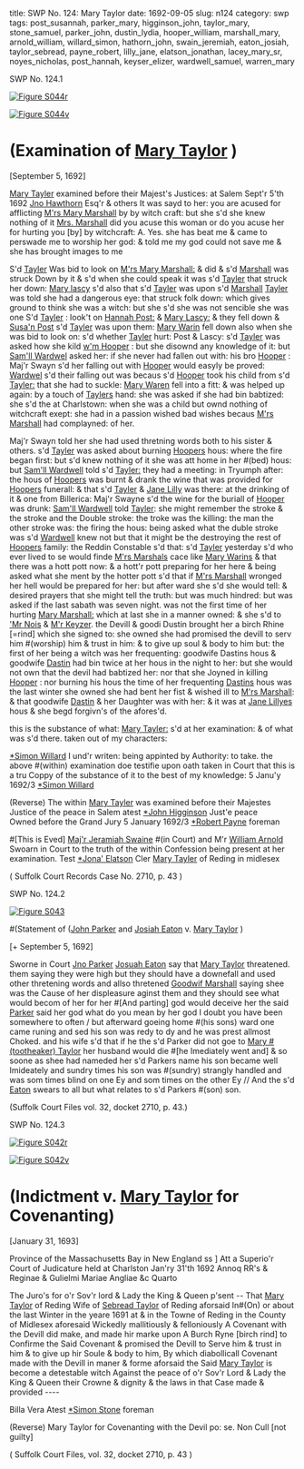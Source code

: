 title: SWP No. 124: Mary Taylor
date: 1692-09-05
slug: n124
category: swp
tags: post_susannah, parker_mary, higginson_john, taylor_mary, stone_samuel, parker_john, dustin_lydia, hooper_william, marshall_mary, arnold_william, willard_simon, hathorn_john, swain_jeremiah, eaton_josiah, taylor_sebread, payne_robert, lilly_jane, elatson_jonathan, lacey_mary_sr, noyes_nicholas, post_hannah, keyser_elizer, wardwell_samuel, warren_mary


<div markdown class="doc" id="n124.1">

<div class="doc_id">SWP No. 124.1</div>


<span markdown class="figure">[![Figure S044r](archives/Suffolk/small/S044A.jpg)](archives/Suffolk/large/S044A.jpg)</span>

<span markdown class="figure">[![Figure S044v](archives/Suffolk/small/S044B.jpg)](archives/Suffolk/large/S044B.jpg)</span>

# (Examination of [Mary Taylor](/tag/taylor_mary.html) )

[September 5, 1692]

 [Mary Tayler](/tag/taylor_mary.html) examined before their Majest's Justices: at Salem Sept'r 5'th 1692  [Jno Hawthorn](/tag/hathorn_john.html) Esq'r & others
It was sayd to her: you are acused for afflicting [M'rs Mary Marshall](/tag/marshall_mary.html) by by witch craft: but she s'd she knew nothing of it
[Mrs. Marshall](/tag/marshall_mary.html) did you acuse this woman or do you acuse her for hurting you [by] by witchcraft: A. Yes. she has beat me & came to perswade me to worship her god: & told me my god could not save me & she has brought images to me

S'd [Tayler](/tag/taylor_mary.html) Was bid to look on [M'rs Mary Marshall:](/tag/marshall_mary.html) & did & s'd [Marshall](/tag/marshall_mary.html) was struck Down by it & s'd when she could speak it was s'd [Tayler](/tag/taylor_mary.html) that struck her down: [Mary lascy](/tag/lacey_mary_sr.html) s'd also that s'd [Tayler](/tag/taylor_mary.html) was upon s'd [Marshall](/tag/marshall_mary.html) [Tayler](/tag/taylor_mary.html) was told she had a dangerous eye: that struck folk down: which gives ground to think she was a witch: but she s'd she was not sencible she was one S'd [Tayler](/tag/taylor_mary.html) : look't on [Hannah Post:](/tag/post_hannah.html) & [Mary Lascy:](/tag/lacey_mary_sr.html) & they fell down & [Susa'n Post](/tag/post_susannah.html) s'd [Tayler](/tag/taylor_mary.html) was upon them: [Mary Warin](/tag/warren_mary.html) fell down also when she was bid to look on: s'd whether [Tayler](/tag/taylor_mary.html) hurt: Post & Lascy: s'd [Tayler](/tag/taylor_mary.html) was asked how she kild [w'm Hooper](/tag/hooper_william.html) : but she disownd any knowledge of it: but [Sam'll Wardwel](/tag/wardwell_samuel.html) asked her: if she never had fallen out with: his bro [Hooper](/tag/hooper_william.html) : Maj'r Swayn s'd her falling out with [Hooper](/tag/hooper_william.html) would easyly be proved: [Wardwel](/tag/wardwell_samuel.html) s'd their falling out was becaus s'd [Hooper](/tag/hooper_william.html) took his child from s'd [Tayler:](/tag/taylor_mary.html) that she had to suckle: [Mary Waren](/tag/warren_mary.html) fell into a fitt: & was helped up again: by a touch of [Taylers](/tag/taylor_mary.html) hand: she was asked if she had bin babtized: she s'd the at Charlstown: when she was a child but ownd nothing of witchcraft exept: she had in a passion wished bad wishes becaus [M'rs Marshall](/tag/marshall_mary.html) had complayned: of her. 

Maj'r Swayn told her she had used thretning words both to his sister & others. s'd [Tayler](/tag/taylor_mary.html) was asked about burning [Hoopers](/tag/hooper_william.html) hous: where the fire began first: but s'd knew nothing of it she was att home in her #(bed) hous: but [Sam'll Wardwell](/tag/wardwell_samuel.html) told s'd [Tayler:](/tag/taylor_mary.html) they had a meeting: in  Tryumph after: the hous of [Hoopers](/tag/hooper_william.html) was burnt & drank the wine that was provided for [Hoopers](/tag/hooper_william.html) funerall: & that s'd [Tayler](/tag/taylor_mary.html) & [Jane Lilly](/tag/lilly_jane.html) was there: at the drinking of it & one from Billerica: Maj'r Swayne s'd the wine for the buriall of [Hooper](/tag/hooper_william.html) was drunk: [Sam'll Wardwell](/tag/wardwell_samuel.html) told [Tayler](/tag/taylor_mary.html): she might remember the stroke & the stroke and the Double stroke: the troke was the killing: the man the other stroke was: the firing the hous: being asked what the duble stroke was s'd [Wardwell](/tag/wardwell_samuel.html) knew not but that it might be the destroying the rest of [Hoopers](/tag/hooper_william.html) family: the Reddin Constable s'd that: s'd [Tayler](/tag/taylor_mary.html) yesterday s'd who ever lived to se would finde [M'rs Marshals](/tag/marshall_mary.html) cace like [Mary Warins](/tag/warren_mary.html) & that there was a hott pott now: & a hott'r pott preparing for her here & being asked what she ment by the hotter pott s'd that if [M'rs Marshall](/tag/marshall_mary.html) wronged her hell would be prepared for her: but after ward she s'd she would tell: & desired prayers that she might tell the truth: but was much hindred: but was asked if the last sabath was seven night. was not the first time of her hurting [Mary Marshall:](/tag/marshall_mary.html) which at last she in a manner owned: & she s'd to ['Mr Nois](/tag/noyes_nicholas.html) & [M'r Keyzer](/tag/keyser_elizer.html). the Devill & goodi Dustin brought her a birch Rhine [=rind] which she signed to: she owned she had promised the devill to serv him #(worship) him & trust in him: & to give up soul & body to him but: the first of her being a witch was her frequenting: goodwife Dastins hous & goodwife [Dastin](/tag/dustin_lydia.html) had bin twice at her hous in the night to her: but she would not own that the devil had babtized her: nor that she Joyned in killing [Hooper](/tag/hooper_william.html) : nor burning his hous the time of her frequenting [Dastins](/tag/dustin_lydia.html) hous was the last winter she owned she had bent her fist & wished ill to [M'rs Marshall](/tag/marshall_mary.html): & that goodwife [Dastin](/tag/dustin_lydia.html) & her Daughter was with her: & it was at [Jane Lillyes](/tag/lilly_jane.html) hous & she begd forgivn's of the afores'd. 

this is the substance of what: [Mary Tayler:](/tag/taylor_mary.html) s'd at her examination: & of what was s'd there. taken out of my characters: 

[*Simon Willard](/tag/willard_simon.html)
I und'r writen: being appinted by Authority: to take. the above #(within) examination doe testifie upon oath taken in Court that this is a tru Coppy of the substance of it to the best of my knowledge: 5 Janu'y 1692/3
                                                                               [*Simon Willard](/tag/willard_simon.html)
                                                                                                
(Reverse) The within [Mary Tayler](/tag/taylor_mary.html) was examined before 
their Majestes Justice of the peace in Salem
                                       atest [*John Higginson](/tag/higginson_john.html) Just'e peace      
                                       Owned before the Grand Jury 
                                       5 January 1692/3  [*Robert Payne](/tag/payne_robert.html) foreman
                                       
#[This is Eved]
[Maj'r Jeramiah Swaine](/tag/swain_jeremiah.html) #(in Court) and M'r 
[William Arnold](/tag/arnold_william.html) Swoarn in Court to the 
truth of the within Confession being present at her examination.
                                                            Test 
                                                                 [*Jona' Elatson](/tag/elatson_jonathan.html) Cler 
[Mary Tayler](/tag/taylor_mary.html) of Reding in midlesex 

( Suffolk Court Records Case No. 2710, p. 43 )


</div>



<div markdown class="doc" id="n124.2">

<div class="doc_id">SWP No. 124.2</div>


<span markdown class="figure">[![Figure S043](archives/Suffolk/small/S043.jpg)](archives/Suffolk/large/S043.jpg)</span>

#(Statement of ([John Parker](/tag/parker_john.html) and [Josiah Eaton](/tag/eaton_josiah.html) v. [Mary Taylor](/tag/taylor_mary.html) )

[+ September 5, 1692]

Sworne in Court [Jno Parker](/tag/parker_john.html)  [Josuah Eaton](/tag/eaton_josiah.html) say that [Mary Taylor](/tag/taylor_mary.html) threatened. them saying they were high but they should have a downefall and used other thretening words and allso thretened [Goodwif Marshall](/tag/marshall_mary.html) saying shee was the Cause of her displeasure aginst them and they should see what would becom of her for her #[And parting] god would deceive her the said [Parker](/tag/parker_mary.html) said her god what do you mean by her god I doubt you have been somewhere to often / but afterward goeing home #(his sons) ward one came runing and sed his son was redy to dy and he was prest allmost Choked. and his wife s'd that if he the s'd Parker did not goe to [Mary #(tootheaker) Taylor](/tag/taylor_mary.html)  her husband would die #[he Imediately went and] & so soone as shee had nameded her s'd Parkers name his son became well Imideately and sundry times his son was #(sundry) strangly handled and was som times blind on one Ey and som times  on the other Ey // And the s'd [Eaton](/tag/eaton_josiah.html) swears to all but what relates to s'd Parkers #(son) son.

(Suffolk Court Files vol. 32, docket 2710, p. 43.)


</div>



<div markdown class="doc" id="n124.3">

<div class="doc_id">SWP No. 124.3</div>


<span markdown class="figure">[![Figure S042r](archives/Suffolk/small/S042A.jpg)](archives/Suffolk/large/S042A.jpg)</span>

<span markdown class="figure">[![Figure S042v](archives/Suffolk/small/S042B.jpg)](archives/Suffolk/large/S042B.jpg)</span>

# (Indictment v. [Mary Taylor](/tag/taylor_mary.html) for Covenanting)

[January 31, 1693]

Province of the Massachusetts Bay in New England ss ]
Att a Superio'r Court of Judicature held at Charlston Jan'ry 31'th 1692 Annoq RR's & Reginae & Gulielmi Mariae Angliae &c Quarto

The Juro's for o'r Sov'r lord & Lady the King & Queen p'sent -- That [Mary Taylor](/tag/taylor_mary.html) of Reding Wife of [Sebread Taylor](/tag/taylor_sebread.html) of Reding aforsaid In#(On) or about the last Winter in the yeare 1691 at & in the Towne of Reding in the County of Midlesex aforesaid Wickedly mallitiously & felloniously A Covenant with the Devill did make, and made hir marke upon A Burch Ryne [birch rind] to Confirme the Said Covenant & promised the Devill to Serve him & trust in him & to give up hir Soule & body to him, By which diabollicall Covenant made with the Devill in maner & forme aforsaid the Said [Mary Taylor](/tag/taylor_mary.html) is become a detestable witch Against the peace of o'r Sov'r Lord & Lady the King & Queen their Crowne & dignity & the laws in that Case made & provided ----

Billa Vera 
Atest [*Simon Stone](/tag/stone_samuel.html) foreman

(Reverse) Mary Taylor for Covenanting with the Devil
po: se.
Non Cull [not guilty]

( Suffolk Court Files, vol. 32, docket 2710, p. 43 )


</div>

